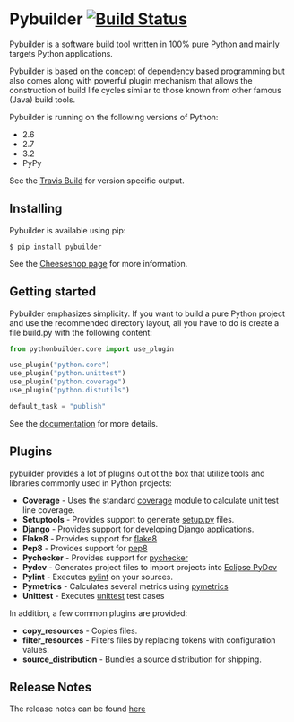 Pybuilder [![Build Status](https://secure.travis-ci.org/pybuilder/pybuilder.png?branch=master)](http://travis-ci.org/pybuilder/pybuilder)
=========

Pybuilder is a software build tool written in 100% pure Python and mainly 
targets Python applications.

Pybuilder is based on the concept of dependency based programming but also comes
along with powerful plugin mechanism that allows the construction of build life
cycles similar to those known from other famous (Java) build tools.

Pybuilder is running on the following versions of Python:

* 2.6
* 2.7
* 3.2
* PyPy

See the [Travis Build](http://travis-ci.org/#!/pybuilder/pybuilder) for version specific output.

## Installing

Pybuilder is available using pip:

    $ pip install pybuilder

See the [Cheeseshop page](http://pypi.python.org/pypi/pybuilder/) for more
information.

## Getting started

Pybuilder emphasizes simplicity. If you want to build a pure Python project and
use the recommended directory layout, all you have to do is create a file 
build.py with the following content:

```python
from pythonbuilder.core import use_plugin

use_plugin("python.core")
use_plugin("python.unittest")
use_plugin("python.coverage")
use_plugin("python.distutils")

default_task = "publish"
```

See the [documentation](http://pybuilder.github.com/documentation/) for more details.

## Plugins

pybuilder provides a lot of plugins out ot the box that utilize tools and libraries commonly used in Python projects:

* **Coverage** - Uses the standard [coverage](http://pypi.python.org/pypi/coverage/) module to calculate unit test line coverage.
* **Setuptools** - Provides support to generate [setup.py](http://pypi.python.org/pypi/setuptools) files.
* **Django** - Provides support for developing [Django](https://www.djangoproject.com/) applications.
* **Flake8** - Provides support for [flake8](http://pypi.python.org/pypi/flake8/)
* **Pep8** - Provides support for [pep8](http://pypi.python.org/pypi/pep8)
* **Pychecker** - Provides support for [pychecker](http://pychecker.sourceforge.net/)
* **Pydev** - Generates project files to import projects into [Eclipse PyDev](http://pydev.org/)
* **Pylint** - Executes [pylint](http://www.logilab.org/857/) on your sources.
* **Pymetrics** - Calculates several metrics using [pymetrics](http://sourceforge.net/projects/pymetrics/)
* **Unittest** - Executes [unittest](http://docs.python.org/library/unittest.html) test cases

In addition, a few common plugins are provided:

* **copy_resources** - Copies files.
* **filter_resources** - Filters files by replacing tokens with configuration values.
* **source_distribution** - Bundles a source distribution for shipping.

## Release Notes

The release notes can be found [here](http://pybuilder.github.com/releasenotes/)
